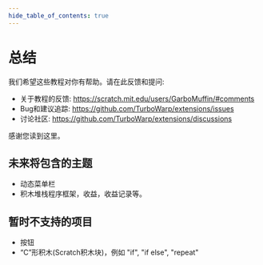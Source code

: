 ```yaml
---
hide_table_of_contents: true
---
```


# 总结

我们希望这些教程对你有帮助。请在此反馈和提问:

 - 关于教程的反馈: https://scratch.mit.edu/users/GarboMuffin/#comments
 - Bug和建议追踪: https://github.com/TurboWarp/extensions/issues
 - 讨论社区: https://github.com/TurboWarp/extensions/discussions

感谢您读到这里。

## 未来将包含的主题

 - 动态菜单栏
 - 积木堆栈程序框架，收益，收益记录等。

## 暂时不支持的项目

 - 按钮
 - “C”形积木(Scratch积木块)，例如 "if", "if else", "repeat"
